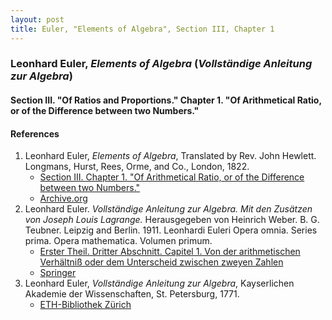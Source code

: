 ```yaml
---
layout: post
title: Euler, "Elements of Algebra", Section III, Chapter 1
---
```


### Leonhard Euler, *Elements of Algebra* (*Vollständige Anleitung zur Algebra*)

#### Section III. "Of Ratios and Proportions." Chapter 1. "Of Arithmetical Ratio, or of the Difference between two Numbers."

#### References

1. Leonhard Euler, *Elements of Algebra*, Translated by Rev. John Hewlett. Longmans, Hurst, Rees, Orme, and Co., London, 1822.
    - [Section III. Chapter 1. "Of Arithmetical Ratio, or of the Difference between two Numbers."](/assets/euler/en/III-1.pdf)
    - [Archive.org](https://archive.org/details/elementsofalgebr00euleuoft/)
2. Leonhard Euler. *Vollständige Anleitung zur Algebra. Mit den Zusätzen von Joseph Louis Lagrange.* Herausgegeben von Heinrich Weber. B. G. Teubner. Leipzig and Berlin. 1911. Leonhardi Euleri Opera omnia. Series prima. Opera mathematica. Volumen primum.
    - [Erster Theil. Dritter Abschnitt. Capitel 1. Von der arithmetischen Verhältniß oder dem Unterscheid zwischen zweyen Zahlen](/assets/euler/de/I-III-1.pdf)
    - [Springer](https://link.springer.com/book/9783764314002)
3. Leonhard Euler, *Vollständige Anleitung zur Algebra*, Kayserlichen Akademie der Wissenschaften, St. Petersburg, 1771.
    - [ETH-Bibliothek Zürich](https://doi.org/10.3931/e-rara-9093)